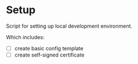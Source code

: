 Setup
=====

Script for setting up local development environment.

Which includes:

- [ ] create basic config template
- [ ] create self-signed certificate
